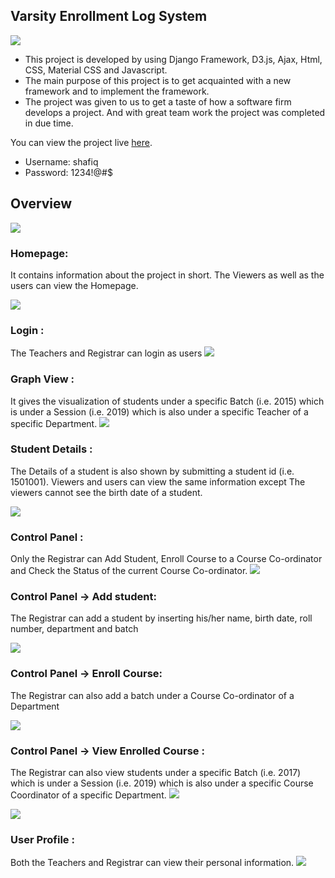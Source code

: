 ## Varsity Enrollment Log System

<img src="images/Cover.PNG">

- This project is developed by using Django Framework, D3.js, Ajax, Html, CSS, Material
CSS and Javascript.
- The main purpose of this project is to get acquainted with a new framework and to
implement the framework.
- The project was given to us to get a taste of how a software firm develops a project. And
with great team work the project was completed in due time.

You can view the project live <a href="">here</a>.
- Username: shafiq
- Password: 1234!@#$

## Overview
<img src="images/overview.PNG">

### Homepage: 
It contains information about the project in short. The Viewers as well as the users can view the Homepage.

<img src="images/1.PNG">

### Login : 
The Teachers and Registrar can login as users
<img src="images/2.PNG">
### Graph View : 
It gives the visualization of students under a specific Batch (i.e. 2015) which is
under a Session (i.e. 2019) which is also under a specific Teacher of a specific Department.
<img src="images/3.PNG">

### Student Details : 
The Details of a student is also shown by submitting a student id (i.e. 1501001).
Viewers and users can view the same information except The viewers cannot see the birth date of a
student.

<img src="images/4.PNG">

### Control Panel : 
Only the Registrar can Add Student, Enroll Course to a Course Co-ordinator and
Check the Status of the current Course Co-ordinator.
<img src="images/5.PNG">

### Control Panel -> Add student: 
The Registrar can add a student by inserting his/her name, birth
date, roll number, department and batch

<img src="images/6.PNG">

### Control Panel -> Enroll Course: 
The Registrar can also add a batch under a Course Co-ordinator
of a Department

<img src="images/7.PNG">

### Control Panel -> View Enrolled Course : 
The Registrar can also view students under a specific
Batch (i.e. 2017) which is under a Session (i.e. 2019) which is also under a specific Course Coordinator of a specific Department.
<img src="images/8.PNG">


<img src="images/9.PNG">

### User Profile : 
Both the Teachers and Registrar can view their personal information.
<img src="images/10.PNG">


